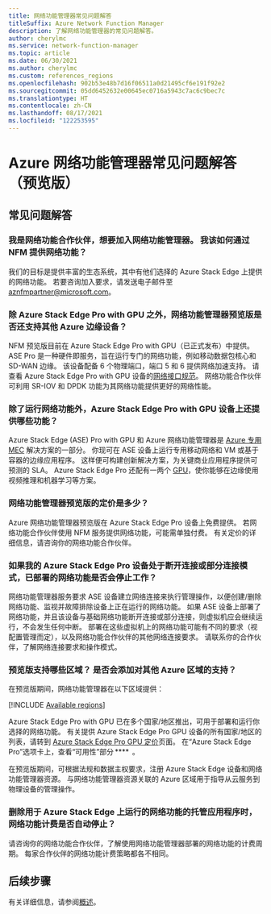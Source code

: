 ```yaml
---
title: 网络功能管理器常见问题解答
titleSuffix: Azure Network Function Manager
description: 了解网络功能管理器的常见问题解答。
author: cherylmc
ms.service: network-function-manager
ms.topic: article
ms.date: 06/30/2021
ms.author: cherylmc
ms.custom: references_regions
ms.openlocfilehash: 902b53e48b7d16f06511a0d21495cf6e191f92e2
ms.sourcegitcommit: 05dd6452632e00645ec0716a5943c7ac6c9bec7c
ms.translationtype: HT
ms.contentlocale: zh-CN
ms.lasthandoff: 08/17/2021
ms.locfileid: "122253595"
---
```

# <a name="azure-network-function-manager-faq-preview"></a>Azure 网络功能管理器常见问题解答（预览版）

## <a name="faqs"></a>常见问题解答

### <a name="i-am-a-network-function-partner-and-want-to-onboard-to-network-function-manager-how-do-i-offer-my-network-function-with-nfm"></a>我是网络功能合作伙伴，想要加入网络功能管理器。 我该如何通过 NFM 提供网络功能？

我们的目标是提供丰富的生态系统，其中有他们选择的 Azure Stack Edge 上提供的网络功能。 若要咨询加入要求，请发送电子邮件至 aznfmpartner@microsoft.com。

### <a name="does-network-function-manager-preview-support-other-azure-edge-devices-in-addition-to-azure-stack-edge-pro-with-gpu"></a>除 Azure Stack Edge Pro with GPU 之外，网络功能管理器预览版是否还支持其他 Azure 边缘设备？

NFM 预览版目前在 Azure Stack Edge Pro with GPU（已正式发布）中提供。 ASE Pro 是一种硬件即服务，旨在运行专门的网络功能，例如移动数据包核心和 SD-WAN 边缘。 该设备配备 6 个物理端口，端口 5 和 6 提供网络加速支持。 请查看 Azure Stack Edge Pro with GPU 设备的[网络接口规范](../databox-online/azure-stack-edge-gpu-technical-specifications-compliance.md#network-interface-specifications)。 网络功能合作伙伴可利用 SR-IOV 和 DPDK 功能为其网络功能提供更好的网络性能。

### <a name="what-additional-capabilities-are-available-on-azure-stack-edge-pro-with-gpu-in-addition-to-running-network-functions"></a>除了运行网络功能外，Azure Stack Edge Pro with GPU 设备上还提供哪些功能？

Azure Stack Edge (ASE) Pro with GPU 和 Azure 网络功能管理器是 [Azure 专用 MEC](../private-multi-access-edge-compute-mec/index.yml) 解决方案的一部分。 你现可在 ASE 设备上运行专用移动网络和 VM 或基于容器的边缘应用程序。 这样便可构建创新解决方案，为关键商业应用程序提供可预测的 SLA。 Azure Stack Edge Pro 还配有一两个 [GPU](../databox-online/azure-stack-edge-gpu-technical-specifications-compliance.md#compute-acceleration-specifications)，使你能够在边缘使用视频推理和机器学习等方案。

### <a name="what-is-the-pricing-for-network-function-manager-preview"></a>网络功能管理器预览版的定价是多少？

Azure 网络功能管理器预览版在 Azure Stack Edge Pro 设备上免费提供。 若网络功能合作伙伴使用 NFM 服务提供网络功能，可能需单独付费。 有关定价的详细信息，请咨询你的网络功能合作伙伴。

### <a name="if-my-azure-stack-edge-pro-device-is-in-a-disconnected-mode-or-partially-connected-mode-will-the-network-functions-already-deployed-stop-working"></a>如果我的 Azure Stack Edge Pro 设备处于断开连接或部分连接模式，已部署的网络功能是否会停止工作？

网络功能管理器服务要求 ASE 设备建立网络连接来执行管理操作，以便创建/删除网络功能、监视并故障排除设备上正在运行的网络功能。 如果 ASE 设备上部署了网络功能，并且该设备与基础网络功能断开连接或部分连接，则虚拟机应会继续运行，不会发生任何中断。 部署在这些虚拟机上的网络功能可能有不同的要求（视配置管理而定），以及网络功能合作伙伴的其他网络连接要求。 请联系你的合作伙伴，了解网络连接要求和操作模式。

### <a name="which-regions-are-supported-for-preview-will-you-add-support-for-additional-azure-regions"></a>预览版支持哪些区域？ 是否会添加对其他 Azure 区域的支持？

在预览版期间，网络功能管理器在以下区域提供：

[!INCLUDE [Available regions](../../includes/network-function-manager-regions-include.md)]

Azure Stack Edge Pro with GPU 已在多个国家/地区推出，可用于部署和运行你选择的网络功能。 有关提供 Azure Stack Edge Pro GPU 设备的所有国家/地区的列表，请转到 [Azure Stack Edge Pro GPU 定价](https://azure.microsoft.com/pricing/details/azure-stack/edge/#azureStackEdgePro)页面。 在“Azure Stack Edge Pro”选项卡上，查看“可用性”部分 ****  。

在预览版期间，可根据法规和数据主权要求，注册 Azure Stack Edge 设备和网络功能管理器资源。 与网络功能管理器资源关联的 Azure 区域用于指导从云服务到物理设备的管理操作。

### <a name="when-i-delete-the-managed-application-for-my-network-function-running-on-azure-stack-edge-will-the-billing-for-network-functions-automatically-stop"></a>删除用于 Azure Stack Edge 上运行的网络功能的托管应用程序时，网络功能计费是否自动停止？

请咨询你的网络功能合作伙伴，了解使用网络功能管理器部署的网络功能的计费周期。 每家合作伙伴的网络功能计费策略都各不相同。

## <a name="next-steps"></a>后续步骤

有关详细信息，请参阅[概述](overview.md)。
